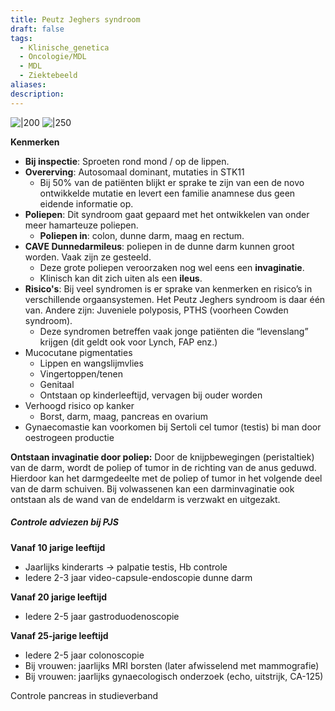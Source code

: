 ```yaml
---
title: Peutz Jeghers syndroom
draft: false
tags:
  - Klinische_genetica
  - Oncologie/MDL
  - MDL
  - Ziektebeeld
aliases: 
description: 
---
```






![|200](https:/i.imgur.com/xOe1EXW.png)
![|250](https://i.imgur.com/kzBhd6O.png)


**Kenmerken**
- **Bij inspectie**: Sproeten rond mond / op de lippen.
- **Overerving**: Autosomaal dominant, mutaties in STK11
	- Bij 50% van de patiënten blijkt er sprake te zijn van een de novo ontwikkelde mutatie en levert een familie anamnese dus geen eidende informatie op.
- **Poliepen**: Dit syndroom gaat gepaard met het ontwikkelen van onder meer hamarteuze poliepen.
    - **Poliepen in**: colon, dunne darm, maag en rectum.
- **CAVE Dunnedarmileus**: poliepen in de dunne darm kunnen groot worden. Vaak zijn ze gesteeld. 
	- Deze grote poliepen veroorzaken nog wel eens een **invaginatie**. 
	- Klinisch kan dit zich uiten als een **ileus**.
- **Risico's**: Bij veel syndromen is er sprake van kenmerken en risico’s in verschillende orgaansystemen. Het Peutz Jeghers syndroom is daar één van. Andere zijn: Juveniele polyposis, PTHS (voorheen Cowden syndroom).
	- Deze syndromen betreffen vaak jonge patiënten die “levenslang” krijgen (dit geldt ook voor Lynch, FAP enz.)
- Mucocutane pigmentaties
	- Lippen en wangslijmvlies
	- Vingertoppen/tenen
	- Genitaal
	- Ontstaan op kinderleeftijd, vervagen bij ouder worden
- Verhoogd risico op kanker
	- Borst, darm, maag, pancreas en ovarium
- Gynaecomastie kan voorkomen bij Sertoli cel tumor (testis) bi man door oestrogeen productie

**Ontstaan invaginatie door poliep:**
Door de knijpbewegingen (peristaltiek) van de darm, wordt de poliep of tumor in de richting van de anus geduwd. Hierdoor kan het darmgedeelte met de poliep of tumor in het volgende deel van de darm schuiven. Bij volwassenen kan een darminvaginatie ook ontstaan als de wand van de endeldarm is verzwakt en uitgezakt.

##### Controle adviezen bij PJS
**Vanaf 10 jarige leeftijd**
- Jaarlijks kinderarts → palpatie testis, Hb controle
- Iedere 2-3 jaar video-capsule-endoscopie dunne darm

**Vanaf 20 jarige leeftijd**
- Iedere 2-5 jaar gastroduodenoscopie

**Vanaf 25-jarige leeftijd**
- Iedere 2-5 jaar colonoscopie
- Bij vrouwen: jaarlijks MRI borsten (later afwisselend met mammografie)
- Bij vrouwen: jaarlijks gynaecologisch onderzoek (echo, uitstrijk, CA-125)

Controle pancreas in studieverband